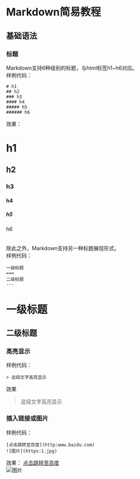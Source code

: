 # Markdown简易教程
## 基础语法
### 标题
Markdown支持6种级别的标题，与html标签h1~h6对应。  
样例代码：
```
# h1
## h2
### h3
#### h4
##### h5
###### h6
```
效果：
# h1
## h2
### h3
#### h4
##### h5
###### h6
除此之外，Markdown支持另一种标题展现形式。  
样例代码：
```
一级标题
===
二级标题
---
```
一级标题
===
二级标题
---
### 高亮显示
样例代码：
```
> 这段文字高亮显示
```
效果
> 这段文字高亮显示
### 插入链接或图片
样例代码：
```
[点击跳转至百度](http:www.baidu.com)
![图片](https:1.jpg)
```
效果：
[点击跳转至百度](http:www.baidu.com)  
![图片](https:1.png)